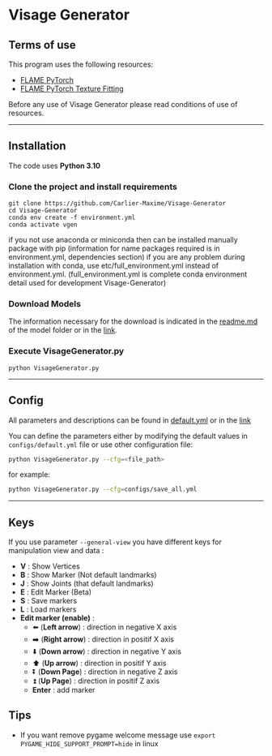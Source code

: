 # Visage Generator

## Terms of use

This program uses the following resources:
- [FLAME PyTorch](https://github.com/soubhiksanyal/FLAME_PyTorch)
- [FLAME PyTorch Texture Fitting](https://github.com/HavenFeng/photometric_optimization)

Before any use of Visage Generator please read
conditions of use of resources.

***
## Installation

The code uses **Python 3.10**
### Clone the project and install requirements

```
git clone https://github.com/Carlier-Maxime/Visage-Generator
cd Visage-Generator
conda env create -f environment.yml
conda activate vgen
```

if you not use anaconda or miniconda then can be installed manually package with pip (information for name packages required is in environment.yml, dependencies section)
if you are any problem during installation with conda, use etc/full_environment.yml instead of environment.yml. (full_environment.yml is complete conda environment detail used for development Visage-Generator)

### Download Models

The information necessary for the download is indicated in the [readme.md](model/readme.md) of the model folder or in the [link](https://github.com/Carlier-Maxime/Visage-Generator/blob/master/model/readme.md).

### Execute **VisageGenerator.py**

```
python VisageGenerator.py
```

***
## Config

All parameters and descriptions can be found in [default.yml](configs/default.yml) or in the [link](https://github.com/Carlier-Maxime/Visage-Generator/blob/master/configs/default.yml)

You can define the parameters either by modifying the default values in `configs/default.yml` file
or use other configuration file:
```bash
python VisageGenerator.py --cfg=<file_path>
```
for example:
```bash
python VisageGenerator.py --cfg=configs/save_all.yml
```

***
## Keys
If you use parameter ```--general-view``` you have different keys for manipulation view and data :
- **V** : Show Vertices
- **B** : Show Marker (Not default landmarks)
- **J** : Show Joints (that default landmarks)
- **E** : Edit Marker (Beta)
- **S** : Save markers
- **L** : Load markers
- **Edit marker (enable)** :
    - :arrow_left: (**Left arrow**) : direction in negative X axis
    - :arrow_right: (**Right arrow**) : direction in positif X axis
    - :arrow_down: (**Down arrow**) : direction in negative Y axis
    - :arrow_up: (**Up arrow**) : direction in positif Y axis
    - :arrow_double_down: (**Down Page**) : direction in negative Z axis
    - :arrow_double_up: (**Up Page**) : direction in positif Z axis
    - **Enter** : add marker

## Tips

- If you want remove pygame welcome message use ```export PYGAME_HIDE_SUPPORT_PROMPT=hide``` in linux